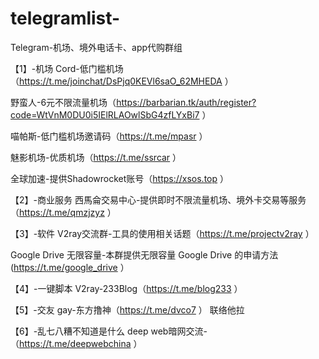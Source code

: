 # telegramlist-
Telegram-机场、境外电话卡、app代购群组

【1】-机场
Cord-低门槛机场（https://t.me/joinchat/DsPjq0KEVl6saO_62MHEDA ） 

野蛮人-6元不限流量机场（https://barbarian.tk/auth/register?code=WtVnM0DU0i5IElRLAOwlSbG4zfLYxBi7 ） 

喵帕斯-低门槛机场邀请码（https://t.me/mpasr ） 

魅影机场-优质机场（https://t.me/ssrcar ） 

全球加速-提供Shadowrocket账号（https://xsos.top ） 

【2】-商业服务
西馬侖交易中心-提供即时不限流量机场、境外卡交易等服务（https://t.me/qmzjzyz ） 


【3】-软件
V2ray交流群-工具的使用相关话题（https://t.me/projectv2ray ） 

Google Drive 无限容量-本群提供无限容量 Google Drive 的申请方法(https://t.me/google_drive ） 




【4】-一键脚本
V2ray-233Blog（https://t.me/blog233 ） 


【5】-交友
gay-东方撸神（https://t.me/dvco7 ） 联络他拉

【6】-乱七八糟不知道是什么
deep web暗网交流-（https://t.me/deepwebchina ） 
